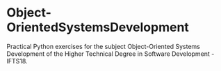 # Object-OrientedSystemsDevelopment
Practical Python exercises for the subject Object-Oriented Systems Development of the Higher Technical Degree in Software Development - IFTS18.
